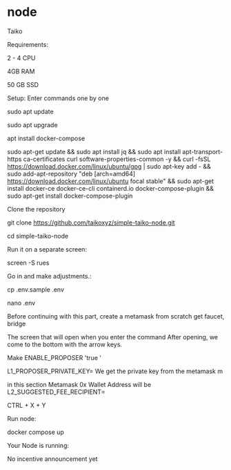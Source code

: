 # node
Taiko


Requirements:

2 - 4 CPU 

4GB RAM 

50 GB SSD 

Setup:
Enter commands one by one

sudo apt update  


sudo apt upgrade 


apt install docker-compose 


sudo apt-get update && sudo apt install jq && sudo apt install apt-transport-https ca-certificates curl software-properties-common -y && curl -fsSL https://download.docker.com/linux/ubuntu/gpg | sudo apt-key add - && sudo add-apt-repository "deb [arch=amd64] https://download.docker.com/linux/ubuntu focal stable" && sudo apt-get install docker-ce docker-ce-cli containerd.io docker-compose-plugin && sudo apt-get install docker-compose-plugin 

Clone the repository

git clone https://github.com/taikoxyz/simple-taiko-node.git 

cd simple-taiko-node 

Run it on a separate screen:

screen -S rues 

Go in and make adjustments.:

cp .env.sample .env 

nano .env 

Before continuing with this part,
create a metamask from scratch get faucet, bridge

The screen that will open when you enter the command
After opening, we come to the bottom with the arrow keys.

Make ENABLE_PROPOSER 'true '

L1_PROPOSER_PRIVATE_KEY= We get the private key from the metamask m

in this section Metamask 0x Wallet Address will be L2_SUGGESTED_FEE_RECIPIENT=

CTRL + X + Y



Run node:

docker compose up 

Your Node is running:


No incentive announcement yet
